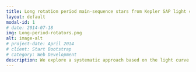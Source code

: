 ```yaml
---
title: Long rotation period main-sequence stars from Kepler SAP light curves
layout: default
modal-id: 1
# date: 2014-07-18
img: Long-period-rotators.png
alt: image-alt
# project-date: April 2014
# client: Start Bootstrap
# category: Web Development
description: We explore a systematic approach based on the light curve pre-processing, period detection and candidate selection. We also develop a simulated light curve test to quantify our detection limits for the SAP data. After applying our method to the raw SAP light curves, we found more than 1000 main-sequence stars with the period longer than 30 days, 165 are newly discovered.
---
```

